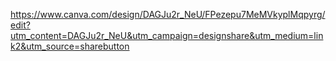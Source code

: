 https://www.canva.com/design/DAGJu2r_NeU/FPezepu7MeMVkyplMqpyrg/edit?utm_content=DAGJu2r_NeU&utm_campaign=designshare&utm_medium=link2&utm_source=sharebutton

